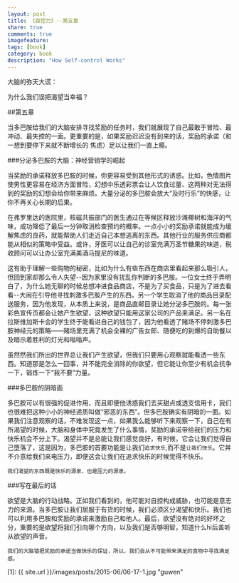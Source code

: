 ```yaml
---
layout: post
title: 《自控力》--第五章
share: true
comments: true
imagefeature:
tags: [book]
category: book
description: "How Self-control Works"
---
```

大脑的弥天大谎：

为什么我们误把渴望当幸福？

<!--more-->

##第五章

当多巴胺给我们的大脑安排寻找奖励的任务时，我们就展现了自己最敢于冒险、最冲动、最失控的一面。更重要的是，如果奖励迟迟没有到来的话，奖励的承诺（和一想到要停下来就不断增长的 焦虑）足以让我们一直上瘾。

###分泌多巴胺的大脑：神经营销学的崛起

当奖励的承诺释放多巴胺的时候，你更容易受到其他形式的诱惑。比如，色情图片使男性更容易在经济方面冒险，幻想中乐透彩票会让人饮食过量、这两种对无法得到的奖励的幻想会给你带来麻烦。大量分泌的多巴胺会放大“及时行乐”的快感，让你不再关心长期的后果。

在弗罗里达的医院里，核磁共振部门的医生通过在等候区释放沙滩椰树和海洋的气味，成功降低了最后一分钟取消检查预约的概率。一点小小的奖励承诺就能成为缓解焦虑的良药，就能帮助人们走近自己本想逃离的东西。其他行业的服务供应商都能从相似的策略中受益。或许，牙医可以让自己的诊室充满万圣节糖果的味道，税收顾问可以让办公室充满美酒马提尼的味道。

这有助于理解一些购物的秘密，比如为什么有些东西在商店里看起来那么吸引人，但回到家却那么令人失望--因为家里没有扰乱你判断的多巴胺。一位女士终于弄明白了，为什么她无聊的时候总想冲进食品商店，不是为了买食品，只是为了进去看看--大闹在引导他寻找刺激多巴胺产生的东西。另一个学生取消了他的商品目录配送服务，因为他发现，从本质上来说，是商品直邮目录让她分泌多巴胺的。每一张彩色宣传页都会让她产生欲望，这种欲望只能用这家公司的产品来满足。另一名在拉斯维加斯卡会的学生终于能看进自己的钱包了，因为他看透了赌场不停刺激多巴胺神经元的策略——赌场里充满了机会全裸的广告女郎、随便吃的到爆的自助餐以及暗示着胜利的灯光和嗡嗡声。

虽然然我们所出的世界总让我们产生欲望，但我们只要用心观察就能看透一些东西。知道那是怎么一回事，并不能完全消除的你欲望，但它能让你至少有机会抗争一下，锻炼一下“我不要”力量。

###多巴胺的阴暗面

多巴胺可以有很强的促进作用，而且即便他诱惑我们去买甜点或透支信用卡，我们也很难把这种小小的神经递质叫做“邪恶的东西”。但多巴胺确实有阴暗的一面。如果我们注意观察的话，不难发现这一点，如果我么能够听下来观察一下，自己在有所渴望的时候，大脑和身体中究竟发生了什么事情，奖励的承诺带给我们的压力和快乐机会不分上下。渴望并不是总能让我们感觉良好，有时候，它会让我们觉得自己堕落了，这是因为，多巴胺的首要功能是让我们`追求快乐`,而不是`让我们快乐`。它并不介意给我们来电压力，即便这会让我们在追求快乐的时候觉得不快乐。

	我们渴望的东西既是快乐的源泉，也是压力的源泉。


###写在最后的话

欲望是大脑的行动战略。正如我们看到的，他可能对自控构成威胁，也可能是意志力的来源。当多巴胺让我们屈服于有货的时候，我们必须区分渴望和快乐。我们也可以利用多巴胺和奖励的承诺来激励自己和他人。最后，欲望没有绝对的好坏之分，重要的是欲望将我们引向哪个方向，以及我们是否够明智，知道什么hi后盖听从欲望的声音。

	我们的大脑错把奖励的承诺当做快乐的保证，所以，我们会从不可能带来满足的食物中寻找满足感。



[1]: {{ site.url }}/images/posts/2015-06/06-17-1.jpg "guwen"




